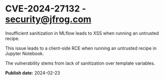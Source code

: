 # CVE-2024-27132 - security@jfrog.com

Insufficient sanitization in MLflow leads to XSS when running an untrusted recipe.

This issue leads to a client-side RCE when running an untrusted recipe in Jupyter Notebook.

The vulnerability stems from lack of sanitization over template variables.



**Publish date:** 2024-02-23

